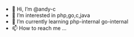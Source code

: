 - 👋 Hi, I’m @andy-c
- 👀 I’m interested in php,go,c,java
- 🌱 I’m currently learning php-internal go-internal
- 📫 How to reach me ...

<!---
andy-c/andy-c is a ✨ special ✨ repository because its `README.md` (this file) appears on your GitHub profile.
You can click the Preview link to take a look at your changes.
--->
